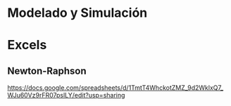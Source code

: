 # Modelado y Simulación

# Excels
## Newton-Raphson
https://docs.google.com/spreadsheets/d/1TmtT4WhckotZMZ_9d2WklxQ7_WJu60Vz9rFR07pslLY/edit?usp=sharing

